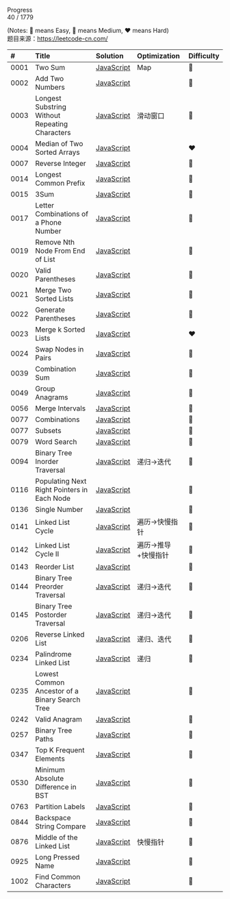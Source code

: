 Progress  
40 / 1779

(Notes: :green_heart: means Easy, :yellow_heart: means Medium, :heart: means Hard)  
题目来源：https://leetcode-cn.com/

|#|Title|Solution|Optimization|Difficulty|
|:---|:---|:---|:---|:---|
|0001|Two Sum|[JavaScript](https://github.com/Chellyyy/LeetCode/blob/master/problems/0001.two-sum.js)|Map|:green_heart:|
|0002|Add Two Numbers|[JavaScript](https://github.com/Chellyyy/LeetCode/blob/master/problems/0002.add-two-numbers.js)| |:yellow_heart:|
|0003|Longest Substring Without Repeating Characters|[JavaScript](https://github.com/Chellyyy/LeetCode/blob/master/problems/0003.longest-substring-without-repeating-characters.js)|滑动窗口|:yellow_heart:|
|0004|Median of Two Sorted Arrays|[JavaScript](https://github.com/Chellyyy/LeetCode/blob/master/problems/0004.median-of-two-sorted-arrays.js)| |:heart:|
|0007|Reverse Integer|[JavaScript](https://github.com/Chellyyy/LeetCode/blob/master/problems/0007.reverse-integer.js)| |:green_heart:|
|0014|Longest Common Prefix|[JavaScript](https://github.com/Chellyyy/LeetCode/blob/master/problems/0014.longest-common-prefix.js)| |:green_heart:|
|0015|3Sum|[JavaScript](https://github.com/Chellyyy/LeetCode/blob/master/problems/0015.3Sum.js)| |:yellow_heart:|
|0017|Letter Combinations of a Phone Number|[JavaScript](https://github.com/Chellyyy/LeetCode/blob/master/problems/0017.letter-combinations-of-a-phone-number.js)| |:yellow_heart:|
|0019|Remove Nth Node From End of List|[JavaScript](https://github.com/Chellyyy/LeetCode/blob/master/problems/0019.remove-nth-node-from-end-of-list.js)| |:yellow_heart:|
|0020|Valid Parentheses|[JavaScript](https://github.com/Chellyyy/LeetCode/blob/master/problems/0020.valid-parentheses.js)| |:green_heart:|
|0021|Merge Two Sorted Lists|[JavaScript](https://github.com/Chellyyy/LeetCode/blob/master/problems/0021.merge-two-sorted-lists.js)| |:green_heart:|
|0022|Generate Parentheses|[JavaScript](https://github.com/Chellyyy/LeetCode/blob/master/problems/0022.generate-parentheses.js)| |:yellow_heart:|
|0023|Merge k Sorted Lists|[JavaScript](https://github.com/Chellyyy/LeetCode/blob/master/problems/0023.merge-k-sorted-lists.js)| |:heart:|
|0024|Swap Nodes in Pairs|[JavaScript](https://github.com/Chellyyy/LeetCode/blob/master/problems/0024.swap-nodes-in-pairs.js)| |:yellow_heart:|
|0039|Combination Sum|[JavaScript](https://github.com/Chellyyy/LeetCode/blob/master/problems/0039.combination-sum.js)| |:yellow_heart:|
|0049|Group Anagrams|[JavaScript](https://github.com/Chellyyy/LeetCode/blob/master/problems/0049.group-anagrams.js) | |:yellow_heart:|
|0056|Merge Intervals|[JavaScript](https://github.com/Chellyyy/LeetCode/blob/master/problems/0056.merge-intervals.js)| |:yellow_heart:|
|0077|Combinations|[JavaScript](https://github.com/Chellyyy/LeetCode/blob/master/problems/0077.combinations.js)| |:yellow_heart:|
|0077|Subsets|[JavaScript](https://github.com/Chellyyy/LeetCode/blob/master/problems/0078.subsets.js)| |:yellow_heart:|
|0079|Word Search|[JavaScript](https://github.com/Chellyyy/LeetCode/blob/master/problems/0079.word-search.js)| |:yellow_heart:|
|0094|Binary Tree Inorder Traversal|[JavaScript](https://github.com/Chellyyy/LeetCode/blob/master/problems/0094.binary-tree-inorder-traversal.js)|递归->迭代|:yellow_heart:|
|0116|Populating Next Right Pointers in Each Node|[JavaScript](https://github.com/Chellyyy/LeetCode/blob/master/problems/0116.populating-next-right-pointers-in-each-node.js)| |:yellow_heart:|
|0136|Single Number|[JavaScript](https://github.com/Chellyyy/LeetCode/blob/master/problems/0136.single-number.js)| |:green_heart:|
|0141|Linked List Cycle|[JavaScript](https://github.com/Chellyyy/LeetCode/blob/master/problems/0141.linked-list-cycle.js)|遍历->快慢指针|:green_heart:|
|0142|Linked List Cycle II|[JavaScript](https://github.com/Chellyyy/LeetCode/blob/master/problems/0142.linked-list-cycle-II.js)|遍历->推导+快慢指针|:yellow_heart:|
|0143|Reorder List|[JavaScript](https://github.com/Chellyyy/LeetCode/blob/master/problems/0143.reorder-list.js)| |:yellow_heart:|
|0144|Binary Tree Preorder Traversal|[JavaScript](https://github.com/Chellyyy/LeetCode/blob/master/problems/0144.binary-tree-preorder-traversal.js)|递归->迭代|:yellow_heart:|
|0145|Binary Tree Postorder Traversal|[JavaScript](https://github.com/Chellyyy/LeetCode/blob/master/problems/0145.binary-tree-postorder-traversal.js)|递归->迭代|:yellow_heart:|
|0206|Reverse Linked List|[JavaScript](https://github.com/Chellyyy/LeetCode/blob/master/problems/0206.reverse-linked-list.js)|递归、迭代|:green_heart:|
|0234|Palindrome Linked List|[JavaScript](https://github.com/Chellyyy/LeetCode/blob/master/problems/0234.palindrome-linked-list.js)|递归|:green_heart:|
|0235|Lowest Common Ancestor of a Binary Search Tree|[JavaScript](https://github.com/Chellyyy/LeetCode/blob/master/problems/0235.lowest-common-ancestor-of-a-binary-search-tree.js)| |:green_heart:|
|0242|Valid Anagram|[JavaScript](https://github.com/Chellyyy/LeetCode/blob/master/problems/0242.valid-anagram.js)| |:green_heart:|
|0257|Binary Tree Paths|[JavaScript](https://github.com/Chellyyy/LeetCode/blob/master/problems/0257.binary-tree-paths.js)| |:green_heart:|
|0347|Top K Frequent Elements|[JavaScript](https://github.com/Chellyyy/LeetCode/blob/master/problems/0347.top-k-frequent-elements.js)| |:yellow_heart:|
|0530|Minimum Absolute Difference in BST|[JavaScript](https://github.com/Chellyyy/LeetCode/blob/master/problems/0530.minimum-absolute-difference-in-bst.js)| |:yellow_heart:|
|0763|Partition Labels|[JavaScript](https://github.com/Chellyyy/LeetCode/blob/master/problems/0763.partition-labels.js)| |:yellow_heart:|
|0844|Backspace String Compare|[JavaScript](https://github.com/Chellyyy/LeetCode/blob/master/problems/0844.backspace-string-compare.js)| |:green_heart:|
|0876|Middle of the Linked List|[JavaScript](https://github.com/Chellyyy/LeetCode/blob/master/problems/0876.middle-of-the-linked-list.js)|快慢指针|:green_heart:|
|0925|Long Pressed Name|[JavaScript](https://github.com/Chellyyy/LeetCode/blob/master/problems/0925.long-pressed-name.js)| |:green_heart:|
|1002|Find Common Characters|[JavaScript](https://github.com/Chellyyy/LeetCode/blob/master/problems/1002.find-common-characters.js)| |:yellow_heart:|
